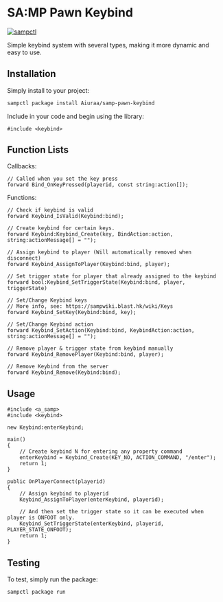 # SA:MP Pawn Keybind

[![sampctl](https://img.shields.io/badge/sampctl-samp--pawn--keybind-2f2f2f.svg?style=for-the-badge)](https://github.com/Kirima2nd/samp-pawn-keybind)

Simple keybind system with several types, making it more dynamic and easy to use.

## Installation

Simply install to your project:

```bash
sampctl package install Aiuraa/samp-pawn-keybind
```

Include in your code and begin using the library:

```pawn
#include <keybind>
```

## Function Lists

Callbacks:
```pawn
// Called when you set the key press
forward Bind_OnKeyPressed(playerid, const string:action[]);
```

Functions:
```pawn
// Check if keybind is valid
forward Keybind_IsValid(Keybind:bind);

// Create keybind for certain keys.
forward Keybind:Keybind_Create(key, BindAction:action, string:actionMessage[] = "");

// Assign keybind to player (Will automatically removed when disconnect)
forward Keybind_AssignToPlayer(Keybind:bind, player);

// Set trigger state for player that already assigned to the keybind
forward bool:Keybind_SetTriggerState(Keybind:bind, player, triggerState)

// Set/Change Keybind keys
// More info, see: https://sampwiki.blast.hk/wiki/Keys
forward Keybind_SetKey(Keybind:bind, key);

// Set/Change Keybind action
forward Keybind_SetAction(Keybind:bind, KeybindAction:action, string:actionMessage[] = "");

// Remove player & trigger state from keybind manually
forward Keybind_RemovePlayer(Keybind:bind, player);

// Remove Keybind from the server
forward Keybind_Remove(Keybind:bind);
```

## Usage

```pawn
#include <a_samp>
#include <keybind>

new Keybind:enterKeybind; 

main()
{
    // Create keybind N for entering any property command
    enterKeybind = Keybind_Create(KEY_NO, ACTION_COMMAND, "/enter");
    return 1;
}

public OnPlayerConnect(playerid)
{
    // Assign keybind to playerid
    Keybind_AssignToPlayer(enterKeybind, playerid);

    // And then set the trigger state so it can be executed when player is ONFOOT only.
    Keybind_SetTriggerState(enterKeybind, playerid, PLAYER_STATE_ONFOOT);
    return 1;
}
```

## Testing

To test, simply run the package:

```bash
sampctl package run
```
